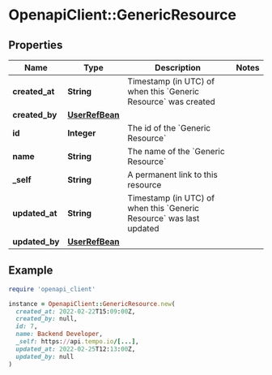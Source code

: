 # OpenapiClient::GenericResource

## Properties

| Name | Type | Description | Notes |
| ---- | ---- | ----------- | ----- |
| **created_at** | **String** | Timestamp (in UTC) of when this &#x60;Generic Resource&#x60; was created |  |
| **created_by** | [**UserRefBean**](UserRefBean.md) |  |  |
| **id** | **Integer** | The id of the &#x60;Generic Resource&#x60; |  |
| **name** | **String** | The name of the &#x60;Generic Resource&#x60; |  |
| **_self** | **String** | A permanent link to this resource |  |
| **updated_at** | **String** | Timestamp (in UTC) of when this &#x60;Generic Resource&#x60; was last updated |  |
| **updated_by** | [**UserRefBean**](UserRefBean.md) |  |  |

## Example

```ruby
require 'openapi_client'

instance = OpenapiClient::GenericResource.new(
  created_at: 2022-02-22T15:09:00Z,
  created_by: null,
  id: 7,
  name: Backend Developer,
  _self: https://api.tempo.io/[...],
  updated_at: 2022-02-25T12:13:00Z,
  updated_by: null
)
```

